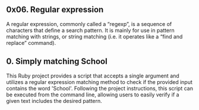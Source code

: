 ## 0x06. Regular expression
A regular expression, commonly called a “regexp”, is a sequence of characters that define a search pattern.  It is mainly for use in pattern matching with strings, or string matching (i.e. it operates like a “find and replace” command). 
## 0. Simply matching School
This Ruby project provides a script that accepts a single argument and utilizes a regular expression matching method to check if the provided input contains the word 'School'. Following the project instructions, this script can be executed from the command line, allowing users to easily verify if a given text includes the desired pattern.
